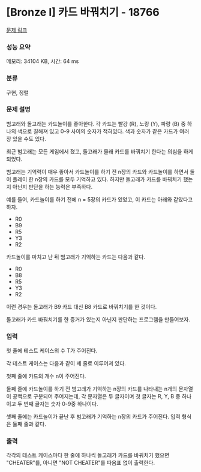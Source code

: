 # [Bronze I] 카드 바꿔치기 - 18766 

[문제 링크](https://www.acmicpc.net/problem/18766) 

### 성능 요약

메모리: 34104 KB, 시간: 64 ms

### 분류

구현, 정렬

### 문제 설명

<p>범고래와 돌고래는 카드놀이를 좋아한다. 각 카드는 빨강 (R), 노랑 (Y), 파랑 (B) 중 하나의 색으로 칠해져 있고 0-9 사이의 숫자가 적혀있다. 색과 숫자가 같은 카드가 여러 장 있을 수도 있다.</p>

<p>최근 범고래는 모든 게임에서 졌고, 돌고래가 몰래 카드를 바꿔치기 한다는 의심을 하게 되었다.</p>

<p>범고래는 기억력이 매우 좋아서 카드놀이를 하기 전 n장의 카드와 카드놀이를 하면서 둘이 플레이 한 n장의 카드를 모두 기억하고 있다. 하지만 돌고래가 카드를 바꿔치기 했는지 아닌지 판단을 하는 능력은 부족하다.</p>

<p>예를 들어, 카드놀이를 하기 전에 n = 5장의 카드가 있었고, 이 카드는 아래와 같았다고 하자.</p>

<ul>
	<li>R0</li>
	<li>B9</li>
	<li>R5</li>
	<li>Y3</li>
	<li>R2</li>
</ul>

<p>카드놀이를 마치고 난 뒤 범고래가 기억하는 카드는 다음과 같다.</p>

<ul>
	<li>R0</li>
	<li>B8</li>
	<li>R5</li>
	<li>Y3</li>
	<li>R2</li>
</ul>

<p>이런 경우는 돌고래가 B9 카드 대신 B8 카드로 바꿔치기를 한 것이다.</p>

<p>돌고래가 카드 바꿔치기를 한 증거가 있는지 아닌지 판단하는 프로그램을 만들어보자.</p>

### 입력 

 <p>첫 줄에 테스트 케이스의 수 T가 주어진다.</p>

<p>각 테스트 케이스는 다음과 같이 세 줄로 이루어져 있다.</p>

<p>첫째 줄에 카드의 개수 n이 주어진다.</p>

<p>둘째 줄에 카드놀이를 하기 전 범고래가 기억하는 n장의 카드를 나타내는 n개의 문자열이 공백으로 구분되어 주어지는데, 각 문자열은 두 글자이며 첫 글자는 R, Y, B 중 하나이고 두 번째 글자는 숫자 0-9중 하나이다.</p>

<p>셋째 줄에는 카드놀이가 끝난 후 범고래가 기억하는 n장의 카드가 주어진다. 입력 형식은 둘째 줄과 같다.</p>

### 출력 

 <p>각각의 테스트 케이스마다 한 줄에 하나씩 돌고래가 카드를 바꿔치기 했으면 "CHEATER"를, 아니면 "NOT CHEATER"를 따옴표 없이 출력한다.</p>

